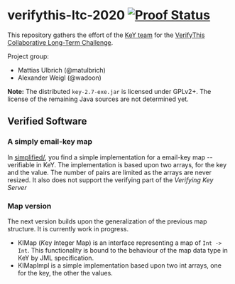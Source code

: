 # verifythis-ltc-2020 [![Proof Status](https://travis-ci.org/KeYProject/verifythis-ltc-2020.svg?branch=master)](https://travis-ci.org/KeYProject/verifythis-ltc-2020)


This repository gathers the effort of the [KeY team](https://key-project.org)
for the [VerifyThis Collaborative Long-Term Challenge](https://verifythis.github.io/).


Project group: 

* Mattias Ulbrich (@matulbrich)
* Alexander Weigl (@wadoon)


**Note:** The distributed `key-2.7-exe.jar` is licensed under GPLv2+. The license of the remaining Java sources are not determined yet.

## Verified Software

### A simply email-key map

In [simplified/](simpflified), you find a simple implementation for a email-key
map -- verifiable in KeY. The implementation is based upon two arrays, for the
key and the value. The number of pairs are limited as the arrays are never
resized. It also does not support the verifying part of the *Verifying Key
Server*

### Map version

The next version builds upon the generalization of the previous map structure.
It is currently work in progress.

* KIMap (*K*ey *I*nteger Map) is an interface representing a map of `Int -> Int`. This functionality is bound to the behaviour of the map data type in KeY by JML specification.
* KIMapImpl is a simple implementation based upon two int arrays, one for the key, the other the values.


